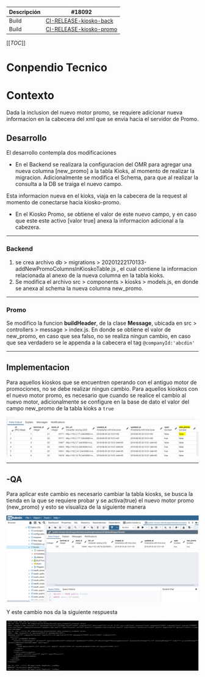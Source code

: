 

| Descripción | #18092 |
|--|--|
Build | [CI-RELEASE-kiosko-back](https://dev.azure.com/ADretail/kiosko/_build/results?buildId=1589&view=results)
Build | [CI-RELEASE-kiosko-promo](https://dev.azure.com/ADretail/kiosko/_build/results?buildId=1541&view=results)

[[_TOC_]]

# Conpendio Tecnico

# Contexto

Dada la inclusion del nuevo motor promo, se requiere adicionar nueva informacion en la cabecera del xml que se envia hacia el servidor de Promo.

## Desarrollo

El desarrollo contempla dos modificaciones
- En el Backend se realizara la configuracion del OMR para agregar una nueva columna [new_promo] a la tabla Kioks, al momento de realizar la migracion. Adicionalmente se modifica el Schema, para que al realizar la consulta a la DB se traiga el nuevo campo.

Esta informacion nueva en el kioks, viaja en la cabecera de la request al momento de conectarse hacia kiosko-promo.
- En el Kiosko Promo, se obtiene el valor de este nuevo campo, y en caso que este este activo [valor true] anexa la informacion adicional a la cabezera.

----

### Backend

1. se crea archivo db > migrations > 20201222170133-addNewPromoColumnsInKioskoTable.js , el cual contiene la informacion relacionada al anexo de la nueva columna en la tabla kioks.
2. Se modifica el archivo src > components > kiosks > models.js, en donde se anexa al schema la nueva columna new_promo.

----

### Promo

Se modifico la funcion **buildHeader**, de la clase **Message**, ubicada en src > controllers > message > index.js. En donde se obtiene el valor de new_promo, en caso que sea falso, no se realiza ningun cambio, en caso que sea verdadero se le appenda a la cabecera el tag `@companyId:'abcdin'`

----

## Implementacion

Para aquellos kioskos que se encuentren operando con el antiguo motor de promociones, no se debe realizar ningun cambio.
Para aquellos kioskos con el nuevo motor promo, es necesario que cuando se realice el cambio al nuevo motor, adicionalmente se configure en la base de dato el valor del campo new_promo de la tabla kioks a `true`

![image.png](/.attachments/image-6d69178a-5da8-47ea-ac18-760089688704.png)

----
## -QA

Para aplicar este cambio es necesario cambiar la tabla kiosks, se busca la tienda en la que se requiere probar y se activa(true) el nuevo motor promo (new_promo) y esto se visualiza de la siguiente manera 

![QA new promo true.png](/.attachments/QA%20new%20promo%20true-3e5dd877-7517-496e-a04b-040721062ca0.png)

Y este cambio nos da la siguiente respuesta 

![yyyyyy.png](/.attachments/yyyyyy-bd992a3c-ab66-4122-91e5-4b33de294f73.png)